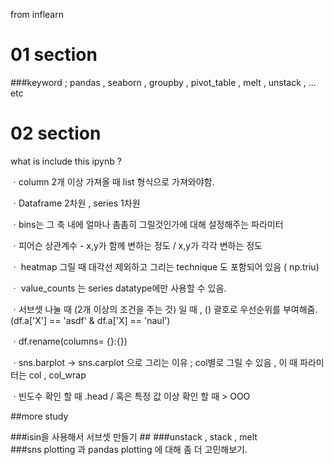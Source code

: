 from inflearn 

# 01 section


###keyword ; pandas , seaborn , groupby , pivot_table , melt , unstack , ... etc


# 02 section

what is include this ipynb ?

ㆍcolumn 2개 이상 가져올 때 list 형식으로 가져와야함.

ㆍDataframe 2차원 , series 1차원

ㆍbins는 그 축 내에 얼마나 촘촘히 그릴것인가에 대해 설정해주는 파라미터

ㆍ피어슨 상관계수 - x,y가 함께 변하는 정도 / x,y가 각각 변하는 정도

ㆍ heatmap 그릴 때 대각선 제외하고 그리는 technique 도 포함되어 있음 ( np.triu)

ㆍ value_counts 는 series datatype에만 사용할 수 있음.

ㆍ서브셋 나눌 때 (2개 이상의 조건을 주는 것) 일 때 , () 괄호로 우선순위를 부여해줌. (df.a['X'] == 'asdf' & df.a['X] == 'naul')

ㆍdf.rename(columns= {}:{})

ㆍsns.barplot -> sns.carplot 으로 그리는 이유 ; col별로 그릴 수 있음 , 이 때 파라미터는 col , col_wrap

ㆍ빈도수 확인 할 때 .head / 혹은 특정 값 이상 확인 할 때 > OOO

##more study 

###isin을 사용해서 서브셋 만들기 ##
###unstack , stack , melt  
###sns plotting 과 pandas plotting 에 대해 좀 더 고민해보기.

